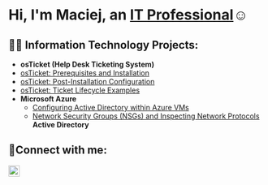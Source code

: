 <h1>Hi, I'm Maciej, an <a href="https://linkedin.com/in/mchajdecki">IT Professional</a>☺</h1>

<h2>👨‍💻 Information Technology Projects:</h2>

- <b>osTicket (Help Desk Ticketing System)</b>
 - [osTicket: Prerequisites and Installation](https://github.com/mchajdecki/osticket-prereqs)
  - [osTicket: Post-Installation Configuration](https://github.com/mchajdecki/post-install-config)
  - [osTicket: Ticket Lifecycle Examples](https://github.com/mchajdecki/ticket-lifecycle)
- <b>Microsoft Azure</b>
  - [Configuring Active Directory within Azure VMs](https://github.com/mchajdecki/configure-ad)
  - [Network Security Groups (NSGs) and Inspecting Network Protocols](https://github.com/mchajdecki/azure-network-protocols)
 <b>Active Directory</b>

<h2>🤳Connect with me:</h2>

[<img align="left" alt="Josh | LinkedIn" width="22px" src="https://cdn.jsdelivr.net/npm/simple-icons@v3/icons/linkedin.svg" />][linkedin]

[linkedin]: https://linkedin.com/in/mchajdecki
